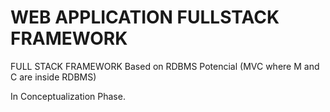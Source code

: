 # WEB APPLICATION FULLSTACK FRAMEWORK
FULL STACK FRAMEWORK Based on RDBMS Potencial (MVC where M and C are inside RDBMS)

In Conceptualization Phase.
